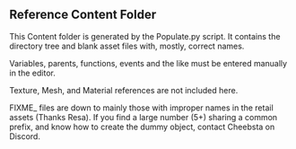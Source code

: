 ## Reference Content Folder

This Content folder is generated by the Populate.py script. It contains the directory tree and blank asset files with, mostly, correct names.

Variables, parents, functions, events and the like must be entered manually in the editor.

Texture, Mesh, and Material references are not included here.

FIXME_ files are down to mainly those with improper names in the retail assets (Thanks Resa). If you find a large number (5+) sharing a common prefix, and know how to create the dummy object, contact Cheebsta on Discord.
